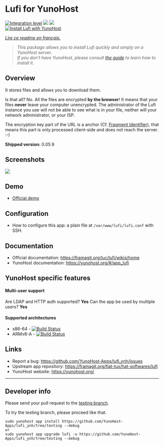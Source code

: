 # Lufi for YunoHost

[![Integration level](https://dash.yunohost.org/integration/lufi.svg)](https://dash.yunohost.org/appci/app/lufi) ![](https://ci-apps.yunohost.org/ci/badges/lufi.status.svg) ![](https://ci-apps.yunohost.org/ci/badges/lufi.maintain.svg)  
[![Install Lufi with YunoHost](https://install-app.yunohost.org/install-with-yunohost.svg)](https://install-app.yunohost.org/?app=lufi)

*[Lire ce readme en français.](./README_fr.md)*

> *This package allows you to install Lufi quickly and simply on a YunoHost server.  
If you don't have YunoHost, please consult [the guide](https://yunohost.org/#/install) to learn how to install it.*

## Overview
It stores files and allows you to download them.

Is that all? No. All the files are encrypted **by the browser**! It means that your files **never** leave your computer unencrypted.
The administrator of the Lufi instance you use will not be able to see what is in your file, neither will your network administrator, or your ISP.

The encryption key part of the URL is a anchor (Cf. [Fragment Identifier](https://en.wikipedia.org/wiki/Fragment_identifier)), that means this part is only processed client-side and does not reach the server. :-)

**Shipped version:** 0.05.9

## Screenshots

![](https://framalibre.org/sites/default/files/screenshot_lufi_1.png)

## Demo

* [Official demo](https://demo.lufi.io/)

## Configuration

* How to configure this app: a plain file at `/var/www/lufi/lufi.conf` with SSH.

## Documentation

 * Official documentation: https://framagit.org/luc/lufi/wikis/home
  * YunoHost documentation: https://yunohost.org/#/app_lufi

## YunoHost specific features

#### Multi-user support

Are LDAP and HTTP auth supported? **Yes**
Can the app be used by multiple users? **Yes**

#### Supported architectures

* x86-64 - [![Build Status](https://ci-apps.yunohost.org/ci/logs/lufi%20%28Apps%29.svg)](https://ci-apps.yunohost.org/ci/apps/lufi/)
* ARMv8-A - [![Build Status](https://ci-apps-arm.yunohost.org/ci/logs/lufi%20%28Apps%29.svg)](https://ci-apps-arm.yunohost.org/ci/apps/lufi/)

## Links

 * Report a bug: https://github.com/YunoHost-Apps/lufi_ynh/issues
 * Upstream app repository: https://framagit.org/fiat-tux/hat-softwares/lufi
 * YunoHost website: https://yunohost.org/

---

## Developer info

Please send your pull request to the [testing branch](https://github.com/YunoHost-Apps/lufi_ynh/tree/testing).

To try the testing branch, please proceed like that.
```
sudo yunohost app install https://github.com/YunoHost-Apps/lufi_ynh/tree/testing --debug
or
sudo yunohost app upgrade lufi -u https://github.com/YunoHost-Apps/lufi_ynh/tree/testing --debug
```
